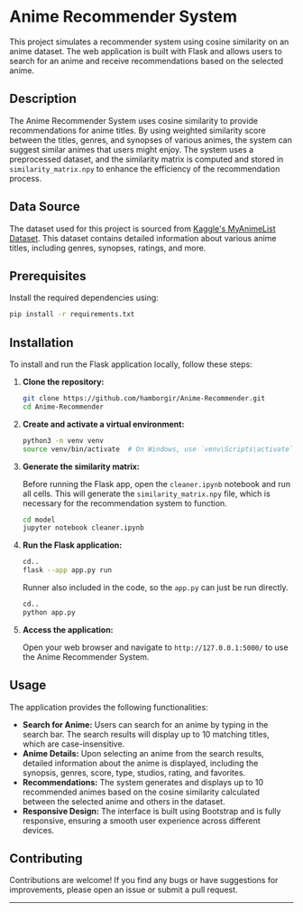 # Anime Recommender System

This project simulates a recommender system using cosine similarity on an anime dataset. The web application is built with Flask and allows users to search for an anime and receive recommendations based on the selected anime.

## Description

The Anime Recommender System uses cosine similarity to provide recommendations for anime titles. By using weighted similarity score between the titles, genres, and synopses of various animes, the system can suggest similar animes that users might enjoy. The system uses a preprocessed dataset, and the similarity matrix is computed and stored in `similarity_matrix.npy` to enhance the efficiency of the recommendation process.

## Data Source

The dataset used for this project is sourced from [Kaggle's MyAnimeList Dataset](https://www.kaggle.com/datasets/dbdmobile/myanimelist-dataset?select=anime-dataset-2023.csv). This dataset contains detailed information about various anime titles, including genres, synopses, ratings, and more.

## Prerequisites
Install the required dependencies using:

   ```bash
   pip install -r requirements.txt
   ```

## Installation

To install and run the Flask application locally, follow these steps:

1. **Clone the repository:**

   ```bash
   git clone https://github.com/hamborgir/Anime-Recommender.git
   cd Anime-Recommender
   ```

2. **Create and activate a virtual environment:**

   ```bash
   python3 -m venv venv
   source venv/bin/activate  # On Windows, use `venv\Scripts\activate`
   ```


3. **Generate the similarity matrix:**

   Before running the Flask app, open the `cleaner.ipynb` notebook and run all cells. This will generate the `similarity_matrix.npy` file, which is necessary for the recommendation system to function.
   
   ```bash
   cd model
   jupyter notebook cleaner.ipynb
   ```
4. **Run the Flask application:**

   ```bash
   cd..
   flask --app app.py run
   ```
   Runner also included in the code, so the `app.py` can just be run directly.
   ```bash
   cd..
   python app.py
   ```

5. **Access the application:**

   Open your web browser and navigate to `http://127.0.0.1:5000/` to use the Anime Recommender System.

## Usage

The application provides the following functionalities:

- **Search for Anime:** Users can search for an anime by typing in the search bar. The search results will display up to 10 matching titles, which are case-insensitive.
- **Anime Details:** Upon selecting an anime from the search results, detailed information about the anime is displayed, including the synopsis, genres, score, type, studios, rating, and favorites.
- **Recommendations:** The system generates and displays up to 10 recommended animes based on the cosine similarity calculated between the selected anime and others in the dataset.
- **Responsive Design:** The interface is built using Bootstrap and is fully responsive, ensuring a smooth user experience across different devices.

## Contributing

Contributions are welcome! If you find any bugs or have suggestions for improvements, please open an issue or submit a pull request.

---
